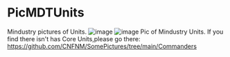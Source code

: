 # PicMDTUnits
Mindustry pictures of Units.
![image](https://user-images.githubusercontent.com/113322733/208105986-da34ca67-15c2-46c1-a80c-1dbeba504ccc.gif)
![image](https://user-images.githubusercontent.com/113322733/208106061-2dad7c59-f5b0-489d-8770-660866abc428.jpeg)
Pic of Mindustry Units.
If you find there isn't has Core Units,please go there:
https://github.com/CNFNM/SomePictures/tree/main/Commanders
